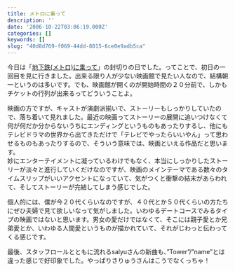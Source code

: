 ```yaml
---
title: メトロに乗って
description: ''
date: '2006-10-22T03:06:19.000Z'
categories: []
keywords: []
slug: "40d8d769-f069-44dd-8015-6ce0e9adb5ca"
---
```

今日は「[地下鉄(メトロ)に乗って](http://www.metro-movie.jp/)」の封切りの日でした。ってことで、初日の一回目を見に行きました。出来る限り人が少ない映画館で見たい人なので、結構朝一というのは多いです。でも、映画館が開くのが開始時間の２０分前で、しかもチケットの行列が出来るってどういうことよ。

映画の方ですが、キャストが演劇派揃いで、ストーリーもしっかりしていたので、落ち着いて見れました。最近の映画ってストーリーの展開に追いつけなくて何が何だか分からないうちにエンディングというものもあったりするし、他にもテレビドラマの世界から出てきただけで「テレビでやったらいいやん」って思わせるものもあったりするので、そういう意味では、映画といえる作品だと思います。  
妙にエンターテイメントに凝っているわけでもなく、本当にしっかりしたストーリーが淡々と進行していくだけなのですが、映画のメインテーマである数々のタイムスリップがいいアクセントになっていて、気がつくと衝撃の結末があらわれて、そしてストーリーが完結してしまう感じでした。

個人的には、僕が今２０代くらいなのですが、４０代とか５０代くらいの方たちにぜひ夫婦で見て欲しいなって気がしました。いわゆるデートコースでみるタイプの映画ではないと思います。男女の愛だけではなくて、そこには親子愛とか兄弟愛とか、いわゆる人間愛というものが描かれていて、それがじわっと伝わってくる感じです。

最後、スタッフロールとともに流れるsalyuさんの新曲も、”Tower”/”name”とは違った感じで好印象でした。やっぱりさりゅうさんはこうでなくっちゃ！